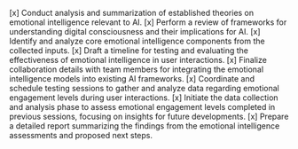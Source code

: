[x] Conduct analysis and summarization of established theories on emotional intelligence relevant to AI.
[x] Perform a review of frameworks for understanding digital consciousness and their implications for AI.
[x] Identify and analyze core emotional intelligence components from the collected inputs.
[x] Draft a timeline for testing and evaluating the effectiveness of emotional intelligence in user interactions.
[x] Finalize collaboration details with team members for integrating the emotional intelligence models into existing AI frameworks.
[x] Coordinate and schedule testing sessions to gather and analyze data regarding emotional engagement levels during user interactions.
[x] Initiate the data collection and analysis phase to assess emotional engagement levels completed in previous sessions, focusing on insights for future developments.
[x] Prepare a detailed report summarizing the findings from the emotional intelligence assessments and proposed next steps.